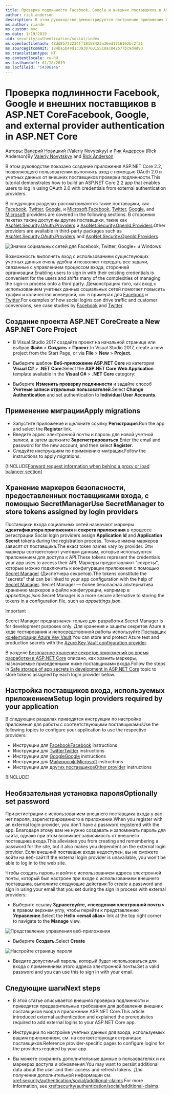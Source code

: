 ```yaml
---
title: Проверка подлинности Facebook, Google и внешних поставщиков в ASP.NET Core
author: rick-anderson
description: В этом руководстве демонстрируется построение приложения ASP.NET Core 2.x с использованием OAuth 2.0 с внешними поставщиками проверки подлинности.
ms.author: riande
ms.custom: mvc
ms.date: 1/19/2019
uid: security/authentication/social/index
ms.openlocfilehash: 48dd8b772234ff18158423a36ed1716102bc2f31
ms.sourcegitcommit: 184ba5b44d1c393076015510ac842b77bc9d4d93
ms.translationtype: HT
ms.contentlocale: ru-RU
ms.lasthandoff: 01/18/2019
ms.locfileid: "54396146"
---
```

# <a name="facebook-google-and-external-provider-authentication-in-aspnet-core"></a><span data-ttu-id="ad9b2-103">Проверка подлинности Facebook, Google и внешних поставщиков в ASP.NET Core</span><span class="sxs-lookup"><span data-stu-id="ad9b2-103">Facebook, Google, and external provider authentication in ASP.NET Core</span></span>

<span data-ttu-id="ad9b2-104">Авторы: [Валерий Новицкий](https://github.com/01binary) (Valeriy Novytskyy) и [Рик Андерсон](https://twitter.com/RickAndMSFT) (Rick Anderson)</span><span class="sxs-lookup"><span data-stu-id="ad9b2-104">By [Valeriy Novytskyy](https://github.com/01binary) and [Rick Anderson](https://twitter.com/RickAndMSFT)</span></span>

<span data-ttu-id="ad9b2-105">В этом руководстве показано создание приложения ASP.NET Core 2.2, позволяющего пользователям выполнять вход с помощью OAuth 2.0 и учетных данных от внешних поставщиков проверки подлинности.</span><span class="sxs-lookup"><span data-stu-id="ad9b2-105">This tutorial demonstrates how to build an ASP.NET Core 2.2 app that enables users to log in using OAuth 2.0 with credentials from external authentication providers.</span></span>

<span data-ttu-id="ad9b2-106">В следующих разделах рассматриваются такие поставщики, как [Facebook](xref:security/authentication/facebook-logins), [Twitter](xref:security/authentication/twitter-logins), [Google](xref:security/authentication/google-logins), и [Microsoft](xref:security/authentication/microsoft-logins).</span><span class="sxs-lookup"><span data-stu-id="ad9b2-106">[Facebook](xref:security/authentication/facebook-logins), [Twitter](xref:security/authentication/twitter-logins), [Google](xref:security/authentication/google-logins), and [Microsoft](xref:security/authentication/microsoft-logins) providers are covered in the following sections.</span></span> <span data-ttu-id="ad9b2-107">В сторонних пакетах также доступны другие поставщики, такие как [AspNet.Security.OAuth.Providers](https://github.com/aspnet-contrib/AspNet.Security.OAuth.Providers) и [AspNet.Security.OpenId.Providers](https://github.com/aspnet-contrib/AspNet.Security.OpenId.Providers).</span><span class="sxs-lookup"><span data-stu-id="ad9b2-107">Other providers are available in third-party packages such as [AspNet.Security.OAuth.Providers](https://github.com/aspnet-contrib/AspNet.Security.OAuth.Providers) and [AspNet.Security.OpenId.Providers](https://github.com/aspnet-contrib/AspNet.Security.OpenId.Providers).</span></span>

![Значки социальных сетей для Facebook, Twitter, Google+ и Windows](index/_static/social.png)

<span data-ttu-id="ad9b2-109">Возможность выполнять вход с использованием существующих учетных данных очень удобна и позволяет передать все задачи, связанные с управлением процессом входа, сторонней организации.</span><span class="sxs-lookup"><span data-stu-id="ad9b2-109">Enabling users to sign in with their existing credentials is convenient for the users and shifts many of the complexities of managing the sign-in process onto a third party.</span></span> <span data-ttu-id="ad9b2-110">Демонстрацию того, как вход с использованием учетных данных социальных сетей помогает повысить трафик и количество конверсий, см. в примерах для [Facebook](https://www.facebook.com/unsupportedbrowser) и [Twitter](https://dev.twitter.com/resources/case-studies).</span><span class="sxs-lookup"><span data-stu-id="ad9b2-110">For examples of how social logins can drive traffic and customer conversions, see case studies by [Facebook](https://www.facebook.com/unsupportedbrowser) and [Twitter](https://dev.twitter.com/resources/case-studies).</span></span>

## <a name="create-a-new-aspnet-core-project"></a><span data-ttu-id="ad9b2-111">Создание проекта ASP.NET Core</span><span class="sxs-lookup"><span data-stu-id="ad9b2-111">Create a New ASP.NET Core Project</span></span>

* <span data-ttu-id="ad9b2-112">В Visual Studio 2017 создайте проект на начальной странице или выбрав **Файл** > **Создать** > **Проект**.</span><span class="sxs-lookup"><span data-stu-id="ad9b2-112">In Visual Studio 2017, create a new project from the Start Page, or via **File** > **New** > **Project**.</span></span>

* <span data-ttu-id="ad9b2-113">Выберите шаблон **Веб-приложение ASP.NET Core** из категории **Visual C#** > **.NET Core**:</span><span class="sxs-lookup"><span data-stu-id="ad9b2-113">Select the **ASP.NET Core Web Application** template available in the **Visual C#** > **.NET Core** category:</span></span>
* <span data-ttu-id="ad9b2-114">Выберите **Изменить проверку подлинности** и задайте способ **Учетные записи отдельных пользователей**.</span><span class="sxs-lookup"><span data-stu-id="ad9b2-114">Select **Change Authentication** and set authentication to **Individual User Accounts**.</span></span>

## <a name="apply-migrations"></a><span data-ttu-id="ad9b2-115">Применение миграции</span><span class="sxs-lookup"><span data-stu-id="ad9b2-115">Apply migrations</span></span>

* <span data-ttu-id="ad9b2-116">Запустите приложение и щелкните ссылку **Регистрация**.</span><span class="sxs-lookup"><span data-stu-id="ad9b2-116">Run the app and select the **Register** link.</span></span>
* <span data-ttu-id="ad9b2-117">Введите адрес электронной почты и пароль для новой учетной записи, а затем щелкните **Зарегистрироваться**.</span><span class="sxs-lookup"><span data-stu-id="ad9b2-117">Enter the email and password for the new account, and then select **Register**.</span></span>
* <span data-ttu-id="ad9b2-118">Следуйте инструкциям по применению миграции.</span><span class="sxs-lookup"><span data-stu-id="ad9b2-118">Follow the instructions to apply migrations.</span></span>

[!INCLUDE[Forward request information when behind a proxy or load balancer section](includes/forwarded-headers-middleware.md)]

## <a name="use-secretmanager-to-store-tokens-assigned-by-login-providers"></a><span data-ttu-id="ad9b2-119">Хранение маркеров безопасности, предоставленных поставщиками входа, с помощью SecretManager</span><span class="sxs-lookup"><span data-stu-id="ad9b2-119">Use SecretManager to store tokens assigned by login providers</span></span>

<span data-ttu-id="ad9b2-120">Поставщики входа социальных сетей назначают маркеры **идентификатора приложения** и **секрета приложения** в процессе регистрации.</span><span class="sxs-lookup"><span data-stu-id="ad9b2-120">Social login providers assign **Application Id** and **Application Secret** tokens during the registration process.</span></span> <span data-ttu-id="ad9b2-121">Точные имена маркеров зависят от поставщика.</span><span class="sxs-lookup"><span data-stu-id="ad9b2-121">The exact token names vary by provider.</span></span> <span data-ttu-id="ad9b2-122">Эти маркеры соответствуют учетным данным, которые используются приложением для доступа к API.</span><span class="sxs-lookup"><span data-stu-id="ad9b2-122">These tokens represent the credentials your app uses to access their API.</span></span> <span data-ttu-id="ad9b2-123">Маркеры предоставляют "секреты", которые можно подключить к конфигурации приложения с помощью [Secret Manager](xref:security/app-secrets#secret-manager) (Диспетчера секретов).</span><span class="sxs-lookup"><span data-stu-id="ad9b2-123">The tokens constitute the "secrets" that can be linked to your app configuration with the help of [Secret Manager](xref:security/app-secrets#secret-manager).</span></span> <span data-ttu-id="ad9b2-124">Secret Manager — более безопасная альтернатива хранению маркеров в файле конфигурации, например в *appsettings.json*.</span><span class="sxs-lookup"><span data-stu-id="ad9b2-124">Secret Manager is a more secure alternative to storing the tokens in a configuration file, such as *appsettings.json*.</span></span>

> [!IMPORTANT]
> <span data-ttu-id="ad9b2-125">Secret Manager предназначен только для разработки.</span><span class="sxs-lookup"><span data-stu-id="ad9b2-125">Secret Manager is for development purposes only.</span></span> <span data-ttu-id="ad9b2-126">Для хранения и защиты секретов Azure в ходе тестирования и непосредственной работы используйте [Поставщик конфигурации Azure Key Vault](xref:security/key-vault-configuration).</span><span class="sxs-lookup"><span data-stu-id="ad9b2-126">You can store and protect Azure test and production secrets with the [Azure Key Vault configuration provider](xref:security/key-vault-configuration).</span></span>

<span data-ttu-id="ad9b2-127">В разделе [Безопасное хранение секретов приложений во время разработки в ASP.NET Core](xref:security/app-secrets) описано, как хранить маркеры, назначаемые приведенными ниже поставщиками входа.</span><span class="sxs-lookup"><span data-stu-id="ad9b2-127">Follow the steps in [Safe storage of app secrets in development in ASP.NET Core](xref:security/app-secrets) topic to store tokens assigned by each login provider below.</span></span>

## <a name="setup-login-providers-required-by-your-application"></a><span data-ttu-id="ad9b2-128">Настройка поставщиков входа, используемых приложением</span><span class="sxs-lookup"><span data-stu-id="ad9b2-128">Setup login providers required by your application</span></span>

<span data-ttu-id="ad9b2-129">В следующих разделах приводятся инструкции по настройке приложения для работы с соответствующими поставщиками:</span><span class="sxs-lookup"><span data-stu-id="ad9b2-129">Use the following topics to configure your application to use the respective providers:</span></span>

* <span data-ttu-id="ad9b2-130">Инструкции для [Facebook](xref:security/authentication/facebook-logins)</span><span class="sxs-lookup"><span data-stu-id="ad9b2-130">[Facebook](xref:security/authentication/facebook-logins) instructions</span></span>
* <span data-ttu-id="ad9b2-131">Инструкции для [Twitter](xref:security/authentication/twitter-logins)</span><span class="sxs-lookup"><span data-stu-id="ad9b2-131">[Twitter](xref:security/authentication/twitter-logins) instructions</span></span>
* <span data-ttu-id="ad9b2-132">Инструкции для [Google](xref:security/authentication/google-logins)</span><span class="sxs-lookup"><span data-stu-id="ad9b2-132">[Google](xref:security/authentication/google-logins) instructions</span></span>
* <span data-ttu-id="ad9b2-133">Инструкции для [Майкрософт](xref:security/authentication/microsoft-logins)</span><span class="sxs-lookup"><span data-stu-id="ad9b2-133">[Microsoft](xref:security/authentication/microsoft-logins) instructions</span></span>
* <span data-ttu-id="ad9b2-134">Инструкции для [других поставщиков](xref:security/authentication/otherlogins)</span><span class="sxs-lookup"><span data-stu-id="ad9b2-134">[Other provider](xref:security/authentication/otherlogins) instructions</span></span>

[!INCLUDE[](includes/chain-auth-providers.md)]

## <a name="optionally-set-password"></a><span data-ttu-id="ad9b2-135">Необязательная установка пароля</span><span class="sxs-lookup"><span data-stu-id="ad9b2-135">Optionally set password</span></span>

<span data-ttu-id="ad9b2-136">При регистрации с использованием внешнего поставщика входа у вас нет пароля, зарегистрированного в приложении.</span><span class="sxs-lookup"><span data-stu-id="ad9b2-136">When you register with an external login provider, you don't have a password registered with the app.</span></span> <span data-ttu-id="ad9b2-137">Благодаря этому вам не нужно создавать и запоминать пароль для сайта, однако при этом возникает зависимость от внешнего поставщика входа.</span><span class="sxs-lookup"><span data-stu-id="ad9b2-137">This alleviates you from creating and remembering a password for the site, but it also makes you dependent on the external login provider.</span></span> <span data-ttu-id="ad9b2-138">Если внешний поставщик входа недоступен, вы не сможете войти на веб-сайт.</span><span class="sxs-lookup"><span data-stu-id="ad9b2-138">If the external login provider is unavailable, you won't be able to log in to the web site.</span></span>

<span data-ttu-id="ad9b2-139">Чтобы создать пароль и войти с использованием адреса электронной почты, который был настроен при входе с использованием внешнего поставщика, выполните следующие действия:</span><span class="sxs-lookup"><span data-stu-id="ad9b2-139">To create a password and sign in using your email that you set during the sign in process with external providers:</span></span>

* <span data-ttu-id="ad9b2-140">Выберите ссылку **Здравствуйте, &lt;псевдоним электронной почты&gt;** в правом верхнем углу, чтобы перейти к представлению **Управление**.</span><span class="sxs-lookup"><span data-stu-id="ad9b2-140">Select the **Hello &lt;email alias&gt;** link at the top right corner to navigate to the **Manage** view.</span></span>

![Представление управления веб-приложения](index/_static/pass1a.png)

* <span data-ttu-id="ad9b2-142">Выберите **Создать**.</span><span class="sxs-lookup"><span data-stu-id="ad9b2-142">Select **Create**</span></span>

![Настройте страницу пароля](index/_static/pass2a.png)

* <span data-ttu-id="ad9b2-144">Введите допустимый пароль, который будет использоваться для входа с применением этого адреса электронной почты.</span><span class="sxs-lookup"><span data-stu-id="ad9b2-144">Set a valid password and you can use this to sign in with your email.</span></span>

## <a name="next-steps"></a><span data-ttu-id="ad9b2-145">Следующие шаги</span><span class="sxs-lookup"><span data-stu-id="ad9b2-145">Next steps</span></span>

* <span data-ttu-id="ad9b2-146">В этой статье описывается внешняя проверка подлинности и приводятся предварительные требования для добавления внешних поставщиков входа в приложение ASP.NET Core.</span><span class="sxs-lookup"><span data-stu-id="ad9b2-146">This article introduced external authentication and explained the prerequisites required to add external logins to your ASP.NET Core app.</span></span>

* <span data-ttu-id="ad9b2-147">Инструкции по настройке учетных данных для входа, используемых вашим приложением, см. на соответствующих страницах поставщиков.</span><span class="sxs-lookup"><span data-stu-id="ad9b2-147">Reference provider-specific pages to configure logins for the providers required by your app.</span></span>

* <span data-ttu-id="ad9b2-148">Вы можете сохранить дополнительные данные о пользователях и их маркерах доступа и обновления.</span><span class="sxs-lookup"><span data-stu-id="ad9b2-148">You may want to persist additional data about the user and their access and refresh tokens.</span></span> <span data-ttu-id="ad9b2-149">Для получения дополнительной информации см. <xref:security/authentication/social/additional-claims>.</span><span class="sxs-lookup"><span data-stu-id="ad9b2-149">For more information, see <xref:security/authentication/social/additional-claims>.</span></span>
